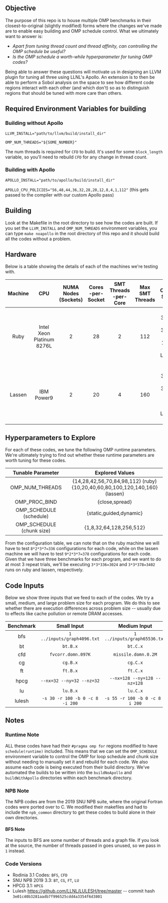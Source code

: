 ## Objective

The purpose of this repo is to house multiple OMP benchmarks in their closest-to-original (slightly modified) forms where the changes we've made are to enable easy building and OMP schedule control.
What we ultimately want to answer is: 
- *Apart from tuning thread count and thread affinity, can controlling the OMP schedule be useful?*
- *Is the OMP schedule a worth-while hyperparameter for tuning OMP codes?*

Being able to answer these questions will motivate us in designing an LLVM plugin for tuning all three using LLNL's Apollo.
An extension is to then be able to perform a Sobol analysis on the space to see how different code regions interact with each other (and which don't) so as to distinguish regions that should be tuned with more care than others.

## Required Environment Variables for building

### Building without Apollo
`LLVM_INSTALL="path/to/llvm/build/install_dir"`

`OMP_NUM_THREADS="${SOME_NUMBER}"` 

The num threads is required for `CFD` to build. It's used for some `block_length` variable, so you'll need to rebuild `CFD` for any change in thread count.

### Building with Apollo
`APOLLO_INSTALL="path/to/apollo/build/install_dir"`

`APOLLO_CPU_POLICIES="56,48,44,36,32,28,20,12,8,4,1,112"` (this gets passed to the compiler with our custom Apollo pass)

## Building
Look at the Makefile in the root directory to see how the codes are built. If you set the `LLVM_INSTALL` and `OMP_NUM_THREADS` environment variables, you can type `make noapollo` in the root directory of this repo and it should build all the codes without a problem.

## Hardware
Below is a table showing the details of each of the machines we're testing with.

| Machine |              CPU              | NUMA <br>Nodes <br>(Sockets) | Cores<br>-per-<br>Socket | SMT <br>Threads<br>-per-<br>Core | Max <br>SMT<br>Threads |                        Cache <br>Sizes                       |     Cores<br>-per-<br>cache     | DRAM<br>-per-<br>socket |
|:-------:|:-----------------------------:|:----------------------------:|:------------------------:|:--------------------------------:|:----------------------:|:------------------------------------------------------------:|:-------------------------------:|:-----------------------:|
|   Ruby  | Intel Xeon <br>Platinum 8276L |               2              |            28            |                 2                |           112          | L1i:   32 KB<br>L1d:   32 KB<br>L2:  1024 KB<br>L3:    39 MB | L1 + L2: 1 core<br>L3: 28 cores |          93 GB          |
|  Lassen |           IBM Power9          |               2              |            20            |                 4                |           160          | L1i:   32 KB<br>L1d:   32 KB<br>L2:   512 KB<br>L3:    10 MB | L1: 1 core<br>L2 + L3: 2 cores  |          128 GB         |


## Hyperparameters to Explore
For each of these codes, we tune the following OMP runtime parameters. We're ultimately trying to find out whether these runtime parameters are worth tuning for these codes.

|   **Tunable Parameter**   |                               **Explored Values**                               |
|:-------------------------:|:-------------------------------------------------------------------------------:|
|      OMP_NUM_THREADS      | {14,28,42,56,70,84,98,112} (ruby) <br>{10,20,40,60,80,100,120,140,160} (lassen) |
|       OMP_PROC_BIND       |                                  {close,spread}                                 |
|  OMP_SCHEDULE (schedule)  |                             {static,guided,dynamic}                             |
| OMP_SCHEDULE (chunk size) |                             {1,8,32,64,128,256,512}                             |

From the configuration table, we can note that on the ruby machine we will have to test `8*2*3*7=336` configurations for each code, while on the lassen machine we will have to test `9*2*3*7=378` configurations for each code. Given that we have three benchmarks for each program, and we want to do at most 3 repeat trials, we'll be executing `3*3*336=3024` and `3*3*378=3402` runs on ruby and lassen, respectively.

## Code Inputs
Below we show three inputs that we feed to each of the codes. We try a small, medium, and large problem size for each program. We do this to see whether there are execution differences across problem size -- usually due to effects like cache pollution or remote DRAM accesses.

| **Benchmark** |         **Small Input**         |         **Medium Input**        |         **Large Input**         |
|:-------------:|:-------------------------------:|:-------------------------------:|:-------------------------------:|
|      bfs      |   `1 ../inputs/graph4096.txt`   |   `1 ../inputs/graph65536.txt`  |   `1 ../inputs/graph1MW_6.txt`  |
|       bt      |             `bt.B.x`            |             `bt.C.x`            |             `bt.D.x`            |
|      cfd      |        `fvcorr.domn.097K`       |       `missile.domn.0.2M`       |       `missile.domn.0.4M`       |
|       cg      |             `cg.B.x`            |             `cg.C.x`            |             `cg.D.x`            |
|       ft      |             `ft.B.x`            |             `ft.C.x`            |             `ft.D.x`            |
|      hpcg     |    `--nx=32 --ny=32 --nz=32`    |   `--nx=128 --ny=128 --nz=128`  |   `--nx=512 --ny=512 --nz=512`  |
|       lu      |             `lu.B.x`            |             `lu.C.x`            |             `lu.D.x`            |
|     lulesh    | `-s 30 -r 100 -b 0 -c 8 -i 200` | `-s 55 -r 100 -b 0 -c 8 -i 200` | `-s 80 -r 100 -b 0 -c 8 -i 200` |

## Notes
### Runtime Note
ALL these codes have had their `#pragma omp for` regions modified to have `schedule(runtime)` included.
This means that we can set the `OMP_SCHEDULE` environment variable to control the OMP for loop schedule and chunk size without needing to manually set it and rebuild for each code.
We also assume each code is being executed from their build directory. We've automated the builds to be written into the `buildNoApollo` and `buildWithApollo` directories within each benchmark directory.

### NPB Note
The NPB codes are from the 2019 SNU NPB suite, where the original Fortran codes were ported over to C. We modified their makefiles and had to include the `npb_common` directory to get these codes to build alone in their own directories.

#### BFS Note
The inputs to BFS are some number of threads and a graph file. If you look at the source, the number of threads passed in goes unused, so we pass in `1` instead.

### Code Versions
* Rodinia 3.1 Codes: `BFS`, `CFD`
* SNU NPB 2019 3.3: `BT`, `CG`, `FT`, `LU`
* HPCG 3.1: `HPCG`
* Lulesh https://github.com/LLNL/LULESH/tree/master -- commit hash `3e01c40b3281aadb7f996525cdd4a3354f6d3801`

